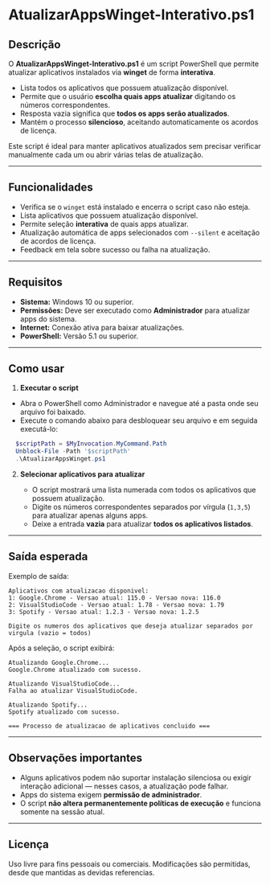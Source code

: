 # AtualizarAppsWinget-Interativo.ps1

## Descrição

O **AtualizarAppsWinget-Interativo.ps1** é um script PowerShell que permite atualizar aplicativos instalados via **winget** de forma **interativa**.

* Lista todos os aplicativos que possuem atualização disponível.
* Permite que o usuário **escolha quais apps atualizar** digitando os números correspondentes.
* Resposta vazia significa que **todos os apps serão atualizados**.
* Mantém o processo **silencioso**, aceitando automaticamente os acordos de licença.

Este script é ideal para manter aplicativos atualizados sem precisar verificar manualmente cada um ou abrir várias telas de atualização.

---

## Funcionalidades

* Verifica se o `winget` está instalado e encerra o script caso não esteja.
* Lista aplicativos que possuem atualização disponível.
* Permite seleção **interativa** de quais apps atualizar.
* Atualização automática de apps selecionados com `--silent` e aceitação de acordos de licença.
* Feedback em tela sobre sucesso ou falha na atualização.

---

## Requisitos

* **Sistema:** Windows 10 ou superior.
* **Permissões:** Deve ser executado como **Administrador** para atualizar apps do sistema.
* **Internet:** Conexão ativa para baixar atualizações.
* **PowerShell:** Versão 5.1 ou superior.

---

## Como usar

1. **Executar o script**

  * Abra o PowerShell como Administrador e navegue até a pasta onde seu arquivo foi baixado.
  * Execute o comando abaixo para desbloquear seu arquivo e em seguida executá-lo:
  
  ```powershell
    $scriptPath = $MyInvocation.MyCommand.Path
    Unblock-File -Path '$scriptPath'
    .\AtualizarAppsWinget.ps1
  ```

2. **Selecionar aplicativos para atualizar**

   * O script mostrará uma lista numerada com todos os aplicativos que possuem atualização.
   * Digite os números correspondentes separados por vírgula (`1,3,5`) para atualizar apenas alguns apps.
   * Deixe a entrada **vazia** para atualizar **todos os aplicativos listados**.

---

## Saída esperada

Exemplo de saída:

```
Aplicativos com atualizacao disponivel:
1: Google.Chrome - Versao atual: 115.0 - Versao nova: 116.0
2: VisualStudioCode - Versao atual: 1.78 - Versao nova: 1.79
3: Spotify - Versao atual: 1.2.3 - Versao nova: 1.2.5

Digite os numeros dos aplicativos que deseja atualizar separados por virgula (vazio = todos)
```

Após a seleção, o script exibirá:

```
Atualizando Google.Chrome...
Google.Chrome atualizado com sucesso.

Atualizando VisualStudioCode...
Falha ao atualizar VisualStudioCode.

Atualizando Spotify...
Spotify atualizado com sucesso.

=== Processo de atualizacao de aplicativos concluido ===
```

---

## Observações importantes

* Alguns aplicativos podem não suportar instalação silenciosa ou exigir interação adicional — nesses casos, a atualização pode falhar.
* Apps do sistema exigem **permissão de administrador**.
* O script **não altera permanentemente políticas de execução** e funciona somente na sessão atual.

---

## Licença

Uso livre para fins pessoais ou comerciais.
Modificações são permitidas, desde que mantidas as devidas referencias.
